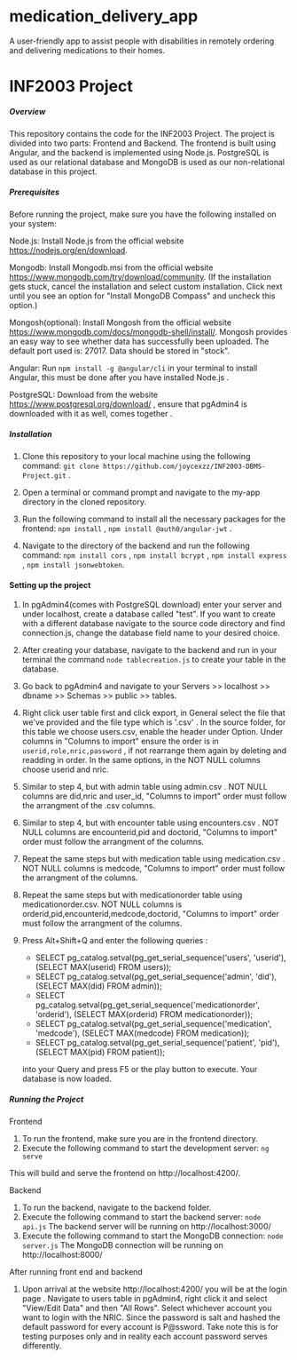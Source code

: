 # medication_delivery_app
A user-friendly app to assist people with disabilities in remotely ordering and delivering medications to their homes. 

# INF2003 Project
 
##### Overview
This repository contains the code for the INF2003 Project. The project is divided into two parts: Frontend and Backend. The frontend is built using Angular, and the backend is implemented using Node.js. PostgreSQL is used as our relational database and MongoDB is used as our non-relational database in this project.


##### Prerequisites
Before running the project, make sure you have the following installed on your system:

Node.js: Install Node.js from the official website https://nodejs.org/en/download.

Mongodb: Install Mongodb.msi from the official website https://www.mongodb.com/try/download/community.
(If the installation gets stuck, cancel the installation and select custom installation. Click next until you see an option for "Install MongoDB Compass" and uncheck this option.)

Mongosh(optional): Install Mongosh from the official website https://www.mongodb.com/docs/mongodb-shell/install/. Mongosh provides an easy way to see whether data has successfully been uploaded. The default port used is: 27017. Data should be stored in "stock".

Angular: Run `npm install -g @angular/cli` in your terminal to install Angular, this must be done after you have installed Node.js . 

PostgreSQL: Download from the website https://www.postgresql.org/download/ , ensure that pgAdmin4 is downloaded with it as well, comes together .


##### Installation 
1. Clone this repository to your local machine using the following command: `git clone https://github.com/joycexzz/INF2003-DBMS-Project.git` .

2. Open a terminal or command prompt and navigate to the my-app directory in the cloned repository.

3. Run the following command to install all the necessary packages for the frontend: `npm install` , `npm install @auth0/angular-jwt` .
   
4. Navigate to the directory of the backend and run the following command: `npm install cors` , `npm install bcrypt` , `npm install express` , `npm install jsonwebtoken`.


#### Setting up the project 
1.  In pgAdmin4(comes with PostgreSQL download) enter your server and under localhost, create a database called "test". If you want to create with a different database navigate to the source code directory and find connection.js, change the database field name to your desired choice.
   
2.  After creating your database, navigate to the backend and run in your terminal the command `node tablecreation.js` to create your table in the database.

3.  Go back to pgAdmin4 and navigate to your Servers  >> localhost >> dbname >> Schemas >>
public >> tables. 

4.  Right click user table first and click export, in General select the file that we've provided and the file type which is '.csv' . In the source folder, for this table we choose users.csv, enable the header under Option. Under columns in "Columns to import" ensure the order is in `userid,role,nric,password` , if not rearrange them again by deleting and readding in order. In the same options, in the NOT NULL columns choose userid and nric. 
   
5.  Similar to step 4, but with admin table using admin.csv . NOT NULL columns are did,nric and user_id, "Columns to import" order must follow the arrangment of the .csv columns.

6.  Similar to step 4, but with encounter table using encounters.csv . NOT NULL columns are encounterid,pid and doctorid, "Columns to import" order must follow the arrangment of the  columns.
   
7.  Repeat the same steps but with medication table using medication.csv . NOT NULL columns is medcode, "Columns to import" order must follow the arrangment of the  columns.
   
8.  Repeat the same steps but with medicationorder table using medicationorder.csv. NOT NULL columns is orderid,pid,encounterid,medcode,doctorid, "Columns to import" order must follow the arrangment of the  columns.

9.  Press Alt+Shift+Q and enter the following queries :
    - SELECT pg_catalog.setval(pg_get_serial_sequence('users', 'userid'), (SELECT MAX(userid) FROM users));
    - SELECT pg_catalog.setval(pg_get_serial_sequence('admin', 'did'), (SELECT MAX(did) FROM admin));
    - SELECT pg_catalog.setval(pg_get_serial_sequence('medicationorder', 'orderid'), (SELECT MAX(orderid) FROM medicationorder));
    - SELECT pg_catalog.setval(pg_get_serial_sequence('medication', 'medcode'), (SELECT MAX(medcode) FROM medication));
    - SELECT pg_catalog.setval(pg_get_serial_sequence('patient', 'pid'), (SELECT MAX(pid) FROM patient));


    into your Query and press F5 or the play button to execute. Your database is now loaded.


##### Running the Project 
Frontend

1. To run the frontend, make sure you are in the frontend directory.
2. Execute the following command to start the development server: `ng serve`

This will build and serve the frontend on http://localhost:4200/.

Backend
1. To run the backend, navigate to the backend folder.
2. Execute the following command to start the backend server: `node api.js`
The backend server will be running on http://localhost:3000/
3. Execute the following command to start the MongoDB connection: `node server.js`
The MongoDB connection will be running on http://localhost:8000/

After running front end and backend
1. Upon arrival at the website http://localhost:4200/ you will be at the login page . Navigate to users table in pgAdmin4, right click it and select "View/Edit Data" and then "All Rows". Select whichever account you want to login with the NRIC. Since the password is salt and hashed the default password for every account is P@ssword. Take note this is for testing purposes only and in reality each account password serves differently.

